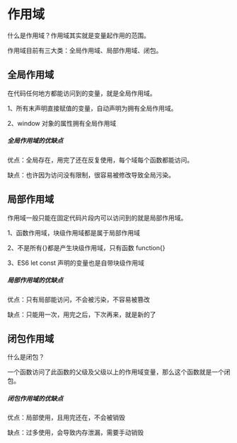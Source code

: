 # 作用域

什么是作用域？作用域其实就是变量起作用的范围。

作用域目前有三大类：全局作用域、局部作用域、闭包。

## 全局作用域

在代码任何地方都能访问到的变量，就是全局作用域。

1、所有末声明直接赋值的变量，自动声明为拥有全局作用域。

2、window 对象的属性拥有全局作用域

##### 全局作用域的优缺点

优点：全局存在，用完了还在反复使用，每个域每个函数都能访问。

缺点：也许因为访问没有限制，很容易被修改导致全局污染。

## 局部作用域

作用域一般只能在固定代码片段内可以访问到的就是局部作用域。

1、函数作用域，块级作用域都是属于局部作用域

2、不是所有{}都是产生块级作用域，只有函数 function{}

3、ES6 let const 声明的变量也是自带块级作用域

##### 局部作用域的优缺点

优点：只有局部能访问，不会被污染，不容易被篡改

缺点：只能用一次，用完之后，下次再来，就是新的了

## 闭包作用域

什么是闭包？

一个函数访问了此函数的父级及父级以上的作用域变量，那么这个函数就是一个闭包。

##### 闭包作用域的优缺点

优点：局部使用，且用完还在，不会被销毁

缺点：过多使用，会导致内存泄漏，需要手动销毁
